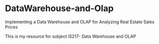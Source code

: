 # DataWarehouse-and-Olap
Implementing a Data Warehouse and OLAP for Analyzing Real Estate Sales Prices

This is my resource for subject IS217- Data Warehouse and OLAP